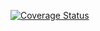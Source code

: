 [![Coverage Status](https://img.shields.io/badge/Coverage-%25-brightgreen.svg)](https://your_coverage_report_url_here)

